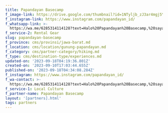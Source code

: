 ```yaml
---
title: Papandayan Basecamp
f_image-link: https://drive.google.com/thumbnail?id=1NTyljb_zJ3ar4mgj5Ys5i4Dzi3ifGRgl
f_instagram-link: https://www.instagram.com/papandayan_id/
f_whatsapp-link: >-
  https://wa.me/6285314114128?text=Halo%20Papandayan%20Basecamp,%20saya%20dapat%20info%20dari%20@loocale.id%20dan%20punya%20pertanyaan
f_service-2: Rental Gear
slug: papandayan-basecamp
f_province: cms/provinsi/jawa-barat.md
f_location: cms/location/gunung-papandayan.md
f_category: cms/partner-category/hiking.md
f_type: cms/destination-type/experiences.md
updated-on: '2023-09-18T04:19:36.801Z'
created-on: '2023-09-10T17:03:44.655Z'
published-on: '2023-09-18T04:34:08.284Z'
f_instagram: https://www.instagram.com/papandayan_id/
f_wa-contact: >-
  https://wa.me/6285314114128?text=Halo%20Papandayan%20Basecamp,%20saya%20dapat%20info%20dari%20@loocale.id%20dan%20punya%20pertanyaan
f_service-1: Local Culture
f_partner-name: Papandayan Basecamp
layout: '[partners].html'
tags: partners
---
```



